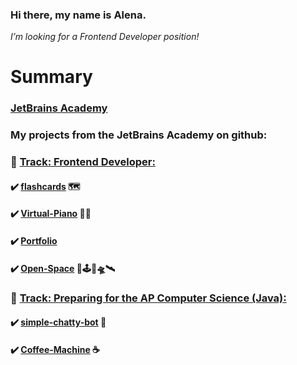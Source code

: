 ### Hi there, my name is Alena.
*I’m looking for a Frontend Developer position!*

# Summary

### [JetBrains Academy](https://hyperskill.org/profile/3929743)
### My projects from the JetBrains Academy on github:

###    :large_blue_diamond: [Track: Frontend Developer:](https://hyperskill.org/tracks/5)
####   :heavy_check_mark:  [flashcards](https://github.com/Alena2020/flashcards) 🗺
####   :heavy_check_mark:  [Virtual-Piano](https://github.com/Alena2020/Virtual-Piano) 🎹🎼  
####   :heavy_check_mark:  [Portfolio](https://github.com/Alena2020/Portfolio)
####   :heavy_check_mark:  [Open-Space](https://github.com/Alena2020/Open-Space) 🌌🕹🚀🛸🛰
###    :large_blue_diamond: [Track: Preparing for the AP Computer Science (Java):](https://hyperskill.org/tracks/8)

####  :heavy_check_mark: [simple-chatty-bot](https://github.com/Alena2020/simple-chatty-bot) 🤖
####  :heavy_check_mark: [Coffee-Machine](https://github.com/Alena2020/Coffee-Machine) ☕️

  
       







<!--
**Alena2020/Alena2020** is a ✨ _special_ ✨ repository because its `README.md` (this file) appears on your GitHub profile.
Languages and Tools:    
Books: 
Libraries and Frameworks:  


Here are some ideas to get you started:

- 🔭 I’m currently working on ...
- 🌱 I’m currently learning ...
- 👯 I’m looking to collaborate on ...
- 🤔 I’m looking for help with ...
- 💬 Ask me about ...
- 📫 How to reach me: ...
- 😄 Pronouns: ...
- ⚡ Fun fact: ...
-->
